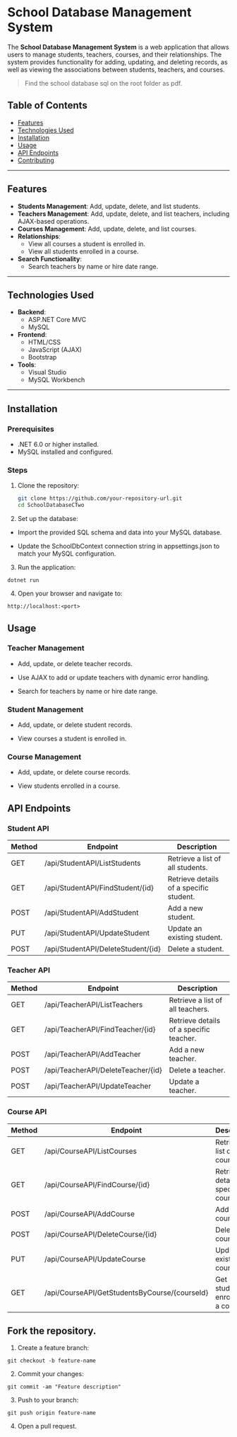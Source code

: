 # School Database Management System

The **School Database Management System** is a web application that allows users to manage students, teachers, courses, and their relationships. The system provides functionality for adding, updating, and deleting records, as well as viewing the associations between students, teachers, and courses. 

> Find the school database sql on the root folder as pdf.

## Table of Contents

- [Features](#features)
- [Technologies Used](#technologies-used)
- [Installation](#installation)
- [Usage](#usage)
- [API Endpoints](#api-endpoints)
- [Contributing](#contributing)


---

## Features

- **Students Management**: Add, update, delete, and list students.
- **Teachers Management**: Add, update, delete, and list teachers, including AJAX-based operations.
- **Courses Management**: Add, update, delete, and list courses.
- **Relationships**:
  - View all courses a student is enrolled in.
  - View all students enrolled in a course.
- **Search Functionality**:
  - Search teachers by name or hire date range.

---

## Technologies Used

- **Backend**:
  - ASP.NET Core MVC
  - MySQL
- **Frontend**:
  - HTML/CSS
  - JavaScript (AJAX)
  - Bootstrap
- **Tools**:
  - Visual Studio
  - MySQL Workbench

---

## Installation

### Prerequisites

- .NET 6.0 or higher installed.
- MySQL installed and configured.

### Steps

1. Clone the repository:
   ```bash
   git clone https://github.com/your-repository-url.git
   cd SchoolDatabaseCTwo


2. Set up the database:

- Import the provided SQL schema and data into your MySQL database.

- Update the SchoolDbContext connection string in appsettings.json to match your MySQL configuration.


3. Run the application:

`dotnet run`


4. Open your browser and navigate to:

`http://localhost:<port>`


## Usage

### Teacher Management

- Add, update, or delete teacher records.

- Use AJAX to add or update teachers with dynamic error handling.

- Search for teachers by name or hire date range.

### Student Management

- Add, update, or delete student records.

- View courses a student is enrolled in.

### Course Management

- Add, update, or delete course records.

- View students enrolled in a course.


## API Endpoints

### Student API

|Method |	Endpoint	| Description |
| ---- | --------- | ----------- |
| GET  |	/api/StudentAPI/ListStudents |	Retrieve a list of all students. |
| GET	  | /api/StudentAPI/FindStudent/{id}	| Retrieve details of a specific student. |
| POST	| /api/StudentAPI/AddStudent	| Add a new student. |
| PUT  |	/api/StudentAPI/UpdateStudent	| Update an existing student. |
| POST	| /api/StudentAPI/DeleteStudent/{id}	| Delete a student. |

### Teacher API

| Method	| Endpoint	| Description |
| ------- | --------- | ----------- |
| GET	| /api/TeacherAPI/ListTeachers	| Retrieve a list of all teachers. |
| GET	| /api/TeacherAPI/FindTeacher/{id}	| Retrieve details of a specific teacher. |
| POST	| /api/TeacherAPI/AddTeacher	| Add a new teacher. |
| POST	| /api/TeacherAPI/DeleteTeacher/{id}	| Delete a teacher. |
| POST	| /api/TeacherAPI/UpdateTeacher	| Update a teacher. |

### Course API

| Method	| Endpoint	| Description |
| ------- | --------- | ----------- |
| GET	| /api/CourseAPI/ListCourses	| Retrieve a list of all courses. |
| GET	| /api/CourseAPI/FindCourse/{id}	| Retrieve details of a specific course. |
| POST	| /api/CourseAPI/AddCourse	| Add a new course. |
| POST	| /api/CourseAPI/DeleteCourse/{id}	| Delete a course. |
| PUT	 | /api/CourseAPI/UpdateCourse	 | Update an existing course. |
| GET	 | /api/CourseAPI/GetStudentsByCourse/{courseId}	| Get students enrolled in a course. |


## Fork the repository.

1. Create a feature branch:

`git checkout -b feature-name`

2. Commit your changes:

`git commit -am "Feature description"`

3. Push to your branch:

`git push origin feature-name`

4. Open a pull request.